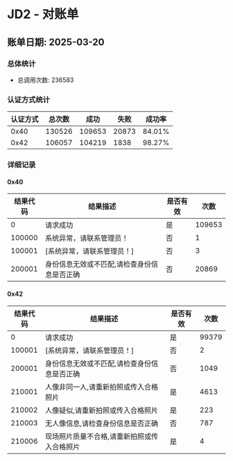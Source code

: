 # JD2 - 对账单

## 账单日期: 2025-03-20

### 总体统计

- 总调用次数: 236583

### 认证方式统计

| 认证方式 | 总次数 | 成功 | 失败 | 成功率 |
|---------|--------|------|------|--------|
| 0x40 | 130526 | 109653 | 20873 | 84.01% |
| 0x42 | 106057 | 104219 | 1838 | 98.27% |

### 详细记录


#### 0x40

| 结果代码 | 结果描述 | 是否有效 | 次数 |
|----------|----------|----------|------|
| 0 | 请求成功 | 是 | 109653 |
| 100000 | 系统异常，请联系管理员！ | 否 | 1 |
| 100001 | [系统异常，请联系管理员！] | 否 | 3 |
| 200001 | 身份信息无效或不匹配,请检查身份信息是否正确 | 否 | 20869 |

#### 0x42

| 结果代码 | 结果描述 | 是否有效 | 次数 |
|----------|----------|----------|------|
| 0 | 请求成功 | 是 | 99379 |
| 100001 | [系统异常，请联系管理员！] | 否 | 2 |
| 200001 | 身份信息无效或不匹配,请检查身份信息是否正确 | 否 | 1049 |
| 210001 | 人像非同一人,请重新拍照或传入合格照片 | 是 | 4613 |
| 210002 | 人像疑似,请重新拍照或传入合格照片 | 是 | 223 |
| 210003 | 无人像信息,请检查身份信息是否正确 | 否 | 787 |
| 210006 | 现场照片质量不合格,请重新拍照或传入合格照片 | 是 | 4 |
